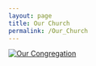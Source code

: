 ```yaml
---
layout: page
title: Our Church
permalink: /Our_Church
---
```


[![Our Congregation](Our_Congregation)](/Media/logo.png)